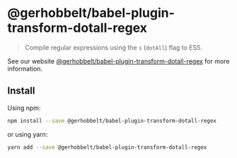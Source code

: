 # @gerhobbelt/babel-plugin-transform-dotall-regex

> Compile regular expressions using the `s` (`dotAll`) flag to ES5.

See our website [@gerhobbelt/babel-plugin-transform-dotall-regex](https://new.babeljs.io/docs/en/next/babel-plugin-transform-dotall-regex.html) for more information.

## Install

Using npm:

```sh
npm install --save @gerhobbelt/babel-plugin-transform-dotall-regex
```

or using yarn:

```sh
yarn add --save @gerhobbelt/babel-plugin-transform-dotall-regex
```
